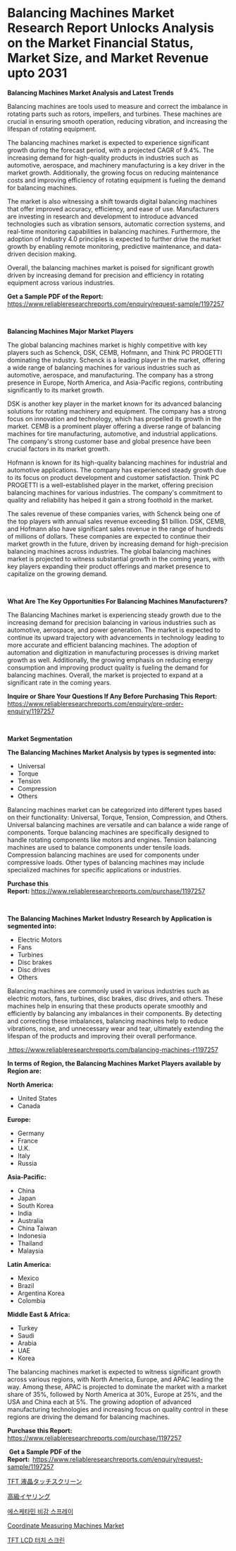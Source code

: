 <p><h1>Balancing Machines Market Research Report Unlocks Analysis on the Market Financial Status, Market Size, and Market Revenue upto 2031</h1></p><p><strong>Balancing Machines Market Analysis and Latest Trends</strong></p>
<p><p>Balancing machines are tools used to measure and correct the imbalance in rotating parts such as rotors, impellers, and turbines. These machines are crucial in ensuring smooth operation, reducing vibration, and increasing the lifespan of rotating equipment.</p><p>The balancing machines market is expected to experience significant growth during the forecast period, with a projected CAGR of 9.4%. The increasing demand for high-quality products in industries such as automotive, aerospace, and machinery manufacturing is a key driver in the market growth. Additionally, the growing focus on reducing maintenance costs and improving efficiency of rotating equipment is fueling the demand for balancing machines.</p><p>The market is also witnessing a shift towards digital balancing machines that offer improved accuracy, efficiency, and ease of use. Manufacturers are investing in research and development to introduce advanced technologies such as vibration sensors, automatic correction systems, and real-time monitoring capabilities in balancing machines. Furthermore, the adoption of Industry 4.0 principles is expected to further drive the market growth by enabling remote monitoring, predictive maintenance, and data-driven decision making.</p><p>Overall, the balancing machines market is poised for significant growth driven by increasing demand for precision and efficiency in rotating equipment across various industries.</p></p>
<p><strong>Get a Sample PDF of the Report:&nbsp;</strong> <a href="https://www.reliableresearchreports.com/enquiry/request-sample/1197257">https://www.reliableresearchreports.com/enquiry/request-sample/1197257</a></p>
<p>&nbsp;</p>
<p><strong>Balancing Machines Major Market Players</strong></p>
<p><p>The global balancing machines market is highly competitive with key players such as Schenck, DSK, CEMB, Hofmann, and Think PC PROGETTI dominating the industry. Schenck is a leading player in the market, offering a wide range of balancing machines for various industries such as automotive, aerospace, and manufacturing. The company has a strong presence in Europe, North America, and Asia-Pacific regions, contributing significantly to its market growth.</p><p>DSK is another key player in the market known for its advanced balancing solutions for rotating machinery and equipment. The company has a strong focus on innovation and technology, which has propelled its growth in the market. CEMB is a prominent player offering a diverse range of balancing machines for tire manufacturing, automotive, and industrial applications. The company's strong customer base and global presence have been crucial factors in its market growth.</p><p>Hofmann is known for its high-quality balancing machines for industrial and automotive applications. The company has experienced steady growth due to its focus on product development and customer satisfaction. Think PC PROGETTI is a well-established player in the market, offering precision balancing machines for various industries. The company's commitment to quality and reliability has helped it gain a strong foothold in the market.</p><p>The sales revenue of these companies varies, with Schenck being one of the top players with annual sales revenue exceeding $1 billion. DSK, CEMB, and Hofmann also have significant sales revenue in the range of hundreds of millions of dollars. These companies are expected to continue their market growth in the future, driven by increasing demand for high-precision balancing machines across industries. The global balancing machines market is projected to witness substantial growth in the coming years, with key players expanding their product offerings and market presence to capitalize on the growing demand.</p></p>
<p>&nbsp;</p>
<p><strong>What Are The Key Opportunities For Balancing Machines Manufacturers?</strong></p>
<p><p>The Balancing Machines market is experiencing steady growth due to the increasing demand for precision balancing in various industries such as automotive, aerospace, and power generation. The market is expected to continue its upward trajectory with advancements in technology leading to more accurate and efficient balancing machines. The adoption of automation and digitization in manufacturing processes is driving market growth as well. Additionally, the growing emphasis on reducing energy consumption and improving product quality is fueling the demand for balancing machines. Overall, the market is projected to expand at a significant rate in the coming years.</p></p>
<p><strong>Inquire or Share Your Questions If Any Before Purchasing This Report:</strong> <a href="https://www.reliableresearchreports.com/enquiry/pre-order-enquiry/1197257">https://www.reliableresearchreports.com/enquiry/pre-order-enquiry/1197257</a></p>
<p>&nbsp;</p>
<p><strong>Market Segmentation</strong></p>
<p><strong>The Balancing Machines Market Analysis by types is segmented into:</strong></p>
<p><ul><li>Universal</li><li>Torque</li><li>Tension</li><li>Compression</li><li>Others</li></ul></p>
<p><p>Balancing machines market can be categorized into different types based on their functionality: Universal, Torque, Tension, Compression, and Others. Universal balancing machines are versatile and can balance a wide range of components. Torque balancing machines are specifically designed to handle rotating components like motors and engines. Tension balancing machines are used to balance components under tensile loads. Compression balancing machines are used for components under compressive loads. Other types of balancing machines may include specialized machines for specific applications or industries.</p></p>
<p><strong>Purchase this Report:&nbsp;</strong><a href="https://www.reliableresearchreports.com/purchase/1197257">https://www.reliableresearchreports.com/purchase/1197257</a></p>
<p>&nbsp;</p>
<p><strong>The Balancing Machines Market Industry Research by Application is segmented into:</strong></p>
<p><ul><li>Electric Motors</li><li>Fans</li><li>Turbines</li><li>Disc brakes</li><li>Disc drives</li><li>Others</li></ul></p>
<p><p>Balancing machines are commonly used in various industries such as electric motors, fans, turbines, disc brakes, disc drives, and others. These machines help in ensuring that these products operate smoothly and efficiently by balancing any imbalances in their components. By detecting and correcting these imbalances, balancing machines help to reduce vibrations, noise, and unnecessary wear and tear, ultimately extending the lifespan of the products and improving their overall performance.</p></p>
<p><a href="https://www.reliableresearchreports.com/balancing-machines-r1197257">&nbsp;https://www.reliableresearchreports.com/balancing-machines-r1197257</a></p>
<p><strong>In terms of Region, the Balancing Machines Market Players available by Region are:</strong></p>
<p>
    <p> <strong> North America: </strong>
        <ul>
            <li>United States</li>
            <li>Canada</li>
        </ul>
        </p> 
    <p> <strong> Europe: </strong>
        <ul>
            <li>Germany</li>
            <li>France</li>
            <li>U.K.</li>
            <li>Italy</li>
            <li>Russia</li>
        </ul>
        </p> 
    <p> <strong> Asia-Pacific: </strong>
        <ul>
            <li>China</li>
            <li>Japan</li>
            <li>South Korea</li>
            <li>India</li>
            <li>Australia</li>
            <li>China Taiwan</li>
            <li>Indonesia</li>
            <li>Thailand</li>
            <li>Malaysia</li>
        </ul>
        </p> 
    <p> <strong> Latin America: </strong>
        <ul>
            <li>Mexico</li>
            <li>Brazil</li>
            <li>Argentina Korea</li>
            <li>Colombia</li>
        </ul>
        </p> 
    <p> <strong> Middle East & Africa: </strong>
        <ul>
            <li>Turkey</li>
            <li>Saudi</li>
            <li>Arabia</li>
            <li>UAE</li>
            <li>Korea</li>
        </ul>
    </p>
    </p>
<p><p>The balancing machines market is expected to witness significant growth across various regions, with North America, Europe, and APAC leading the way. Among these, APAC is projected to dominate the market with a market share of 35%, followed by North America at 30%, Europe at 25%, and the USA and China each at 5%. The growing adoption of advanced manufacturing technologies and increasing focus on quality control in these regions are driving the demand for balancing machines.</p></p>
<p><strong>Purchase this Report: </strong><a href="https://www.reliableresearchreports.com/purchase/1197257">https://www.reliableresearchreports.com/purchase/1197257</a></p>
<p>&nbsp;<strong>Get a Sample PDF of the Report:&nbsp;&nbsp;</strong><a href="https://www.reliableresearchreports.com/enquiry/request-sample/1197257">https://www.reliableresearchreports.com/enquiry/request-sample/1197257</a></p>
<p><strong></strong></p>
<p><p><a href="https://github.com/JacksonWiza1924/Market-Research-Report-List-1/blob/main/197272740700.md">TFT 液晶タッチスクリーン</a></p><p><a href="https://medium.com/@rylanaufman56456/%E9%AB%98%E7%B4%9A%E3%82%A4%E3%83%A4%E3%83%AA%E3%83%B3%E3%82%B0%E5%B8%82%E5%A0%B4-2031%E5%B9%B4%E3%81%BE%E3%81%A7%E3%81%AE%E3%83%88%E3%83%AC%E3%83%B3%E3%83%89-%E4%BA%88%E6%B8%AC-%E7%AB%B6%E4%BA%89%E5%88%86%E6%9E%90-4f923649a5c6">高級イヤリング</a></p><p><a href="https://medium.com/@dadanedu33/%EC%97%90%EC%8A%A4%EC%BC%80%ED%83%80%EB%AF%BC-%EB%B9%84%EA%B0%95-%EC%8A%A4%ED%94%84%EB%A0%88%EC%9D%B4-%EC%8B%9C%EC%9E%A5-%EA%B7%9C%EB%AA%A8%EB%8A%94-%EA%B8%80%EB%A1%9C%EB%B2%8C-%EC%82%B0%EC%97%85%EC%97%90%EC%84%9C-%EC%B5%9C%EA%B3%A0%EC%9D%98-%EB%A7%88%EC%BC%80%ED%8C%85-%EC%B1%84%EB%84%90%EC%9D%84-%EB%93%9C%EB%9F%AC%EB%83%85%EB%8B%88%EB%8B%A4-98ce31af179b">에스케타민 비강 스프레이</a></p><p><a href="https://github.com/Sherrillcrooksxa8i18ucf2m/Market-Research-Report-List-2/blob/main/coordinate-measuring-machines-market.md">Coordinate Measuring Machines Market</a></p><p><a href="https://github.com/RichardLueilwitz787/Market-Research-Report-List-1/blob/main/734977840695.md">TFT LCD 터치 스크린</a></p></p>